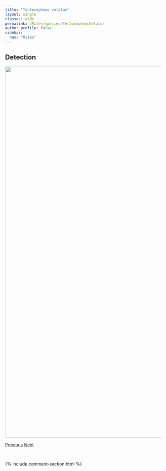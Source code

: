 ```yaml
---
title: "Tectocepheus velatus"
layout: single
classes: wide
permalink: /Mites/species/TectocepheusVelatus
author_profile: false
sidebar:
  nav: "Mites"
---
```


<h2>Detection</h2>

<a href="https://drive.google.com/uc?export=view&id=1LzoCRg_m-0j9xVxNKZtAlW---Xdsrkv8">
<img src="https://drive.google.com/uc?export=view&id=1LzoCRg_m-0j9xVxNKZtAlW---Xdsrkv8" height = "1200" width = "800">
</a>


<a href="/DevelopmentWebsite/Mites/species/TectocepheusSarekensis" class="pagination--pager" title="Tectocepheus sarekensis">Previous</a> <a href="/DevelopmentWebsite/Mites/species/TectoribatesAlcescampestris" class="pagination--pager" title="Tectoribates alcescampestris">Next</a>

<p>&nbsp;</p>

{% include comment-section.html %}
